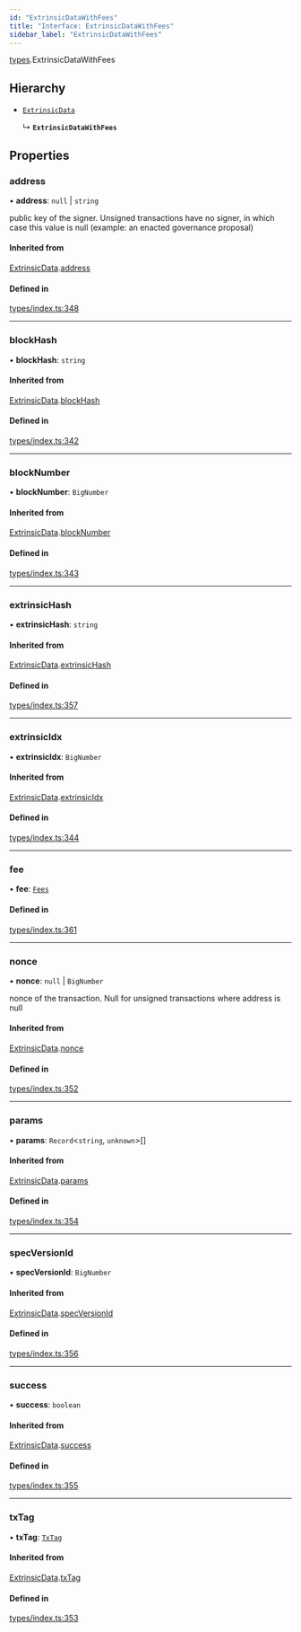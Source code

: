 ```yaml
---
id: "ExtrinsicDataWithFees"
title: "Interface: ExtrinsicDataWithFees"
sidebar_label: "ExtrinsicDataWithFees"
---
```


[types](../../../modules/Types/Types.md).ExtrinsicDataWithFees

## Hierarchy

- [`ExtrinsicData`](../ExtrinsicData/ExtrinsicData.md)

  ↳ **`ExtrinsicDataWithFees`**

## Properties

### address

• **address**: ``null`` \| `string`

public key of the signer. Unsigned transactions have no signer, in which case this value is null (example: an enacted governance proposal)

#### Inherited from

[ExtrinsicData](../ExtrinsicData/ExtrinsicData.md).[address](../ExtrinsicData/ExtrinsicData.md#address)

#### Defined in

[types/index.ts:348](https://github.com/PolymeshAssociation/polymesh-sdk/blob/acc2284c/src/types/index.ts#L348)

___

### blockHash

• **blockHash**: `string`

#### Inherited from

[ExtrinsicData](../ExtrinsicData/ExtrinsicData.md).[blockHash](../ExtrinsicData/ExtrinsicData.md#blockhash)

#### Defined in

[types/index.ts:342](https://github.com/PolymeshAssociation/polymesh-sdk/blob/acc2284c/src/types/index.ts#L342)

___

### blockNumber

• **blockNumber**: `BigNumber`

#### Inherited from

[ExtrinsicData](../ExtrinsicData/ExtrinsicData.md).[blockNumber](../ExtrinsicData/ExtrinsicData.md#blocknumber)

#### Defined in

[types/index.ts:343](https://github.com/PolymeshAssociation/polymesh-sdk/blob/acc2284c/src/types/index.ts#L343)

___

### extrinsicHash

• **extrinsicHash**: `string`

#### Inherited from

[ExtrinsicData](../ExtrinsicData/ExtrinsicData.md).[extrinsicHash](../ExtrinsicData/ExtrinsicData.md#extrinsichash)

#### Defined in

[types/index.ts:357](https://github.com/PolymeshAssociation/polymesh-sdk/blob/acc2284c/src/types/index.ts#L357)

___

### extrinsicIdx

• **extrinsicIdx**: `BigNumber`

#### Inherited from

[ExtrinsicData](../ExtrinsicData/ExtrinsicData.md).[extrinsicIdx](../ExtrinsicData/ExtrinsicData.md#extrinsicidx)

#### Defined in

[types/index.ts:344](https://github.com/PolymeshAssociation/polymesh-sdk/blob/acc2284c/src/types/index.ts#L344)

___

### fee

• **fee**: [`Fees`](../Fees/Fees.md)

#### Defined in

[types/index.ts:361](https://github.com/PolymeshAssociation/polymesh-sdk/blob/acc2284c/src/types/index.ts#L361)

___

### nonce

• **nonce**: ``null`` \| `BigNumber`

nonce of the transaction. Null for unsigned transactions where address is null

#### Inherited from

[ExtrinsicData](../ExtrinsicData/ExtrinsicData.md).[nonce](../ExtrinsicData/ExtrinsicData.md#nonce)

#### Defined in

[types/index.ts:352](https://github.com/PolymeshAssociation/polymesh-sdk/blob/acc2284c/src/types/index.ts#L352)

___

### params

• **params**: `Record`<`string`, `unknown`\>[]

#### Inherited from

[ExtrinsicData](../ExtrinsicData/ExtrinsicData.md).[params](../ExtrinsicData/ExtrinsicData.md#params)

#### Defined in

[types/index.ts:354](https://github.com/PolymeshAssociation/polymesh-sdk/blob/acc2284c/src/types/index.ts#L354)

___

### specVersionId

• **specVersionId**: `BigNumber`

#### Inherited from

[ExtrinsicData](../ExtrinsicData/ExtrinsicData.md).[specVersionId](../ExtrinsicData/ExtrinsicData.md#specversionid)

#### Defined in

[types/index.ts:356](https://github.com/PolymeshAssociation/polymesh-sdk/blob/acc2284c/src/types/index.ts#L356)

___

### success

• **success**: `boolean`

#### Inherited from

[ExtrinsicData](../ExtrinsicData/ExtrinsicData.md).[success](../ExtrinsicData/ExtrinsicData.md#success)

#### Defined in

[types/index.ts:355](https://github.com/PolymeshAssociation/polymesh-sdk/blob/acc2284c/src/types/index.ts#L355)

___

### txTag

• **txTag**: [`TxTag`](../../../modules/Generated/Types/Types.md#txtag)

#### Inherited from

[ExtrinsicData](../ExtrinsicData/ExtrinsicData.md).[txTag](../ExtrinsicData/ExtrinsicData.md#txtag)

#### Defined in

[types/index.ts:353](https://github.com/PolymeshAssociation/polymesh-sdk/blob/acc2284c/src/types/index.ts#L353)
